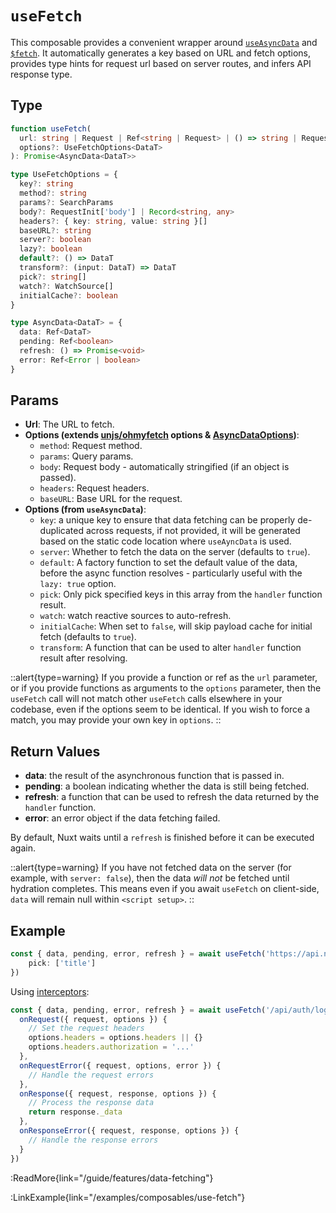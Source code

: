 # `useFetch`

This composable provides a convenient wrapper around [`useAsyncData`](/api/composables/use-async-data) and [`$fetch`](/api/utils/$fetch). It automatically generates a key based on URL and fetch options, provides type hints for request url based on server routes, and infers API response type.

## Type

```ts [Signature]
function useFetch(
  url: string | Request | Ref<string | Request> | () => string | Request,
  options?: UseFetchOptions<DataT>
): Promise<AsyncData<DataT>>

type UseFetchOptions = {
  key?: string
  method?: string
  params?: SearchParams
  body?: RequestInit['body'] | Record<string, any>
  headers?: { key: string, value: string }[]
  baseURL?: string
  server?: boolean
  lazy?: boolean
  default?: () => DataT
  transform?: (input: DataT) => DataT
  pick?: string[]
  watch?: WatchSource[]
  initialCache?: boolean
}

type AsyncData<DataT> = {
  data: Ref<DataT>
  pending: Ref<boolean>
  refresh: () => Promise<void>
  error: Ref<Error | boolean>
}
```

## Params

* **Url**: The URL to fetch.
* **Options (extends [unjs/ohmyfetch](https://github.com/unjs/ohmyfetch) options & [AsyncDataOptions](/api/composables/use-async-data#params))**:
  * `method`: Request method.
  * `params`: Query params.
  * `body`: Request body - automatically stringified (if an object is passed).
  * `headers`: Request headers.
  * `baseURL`: Base URL for the request.
* **Options (from `useAsyncData`)**:
  * `key`: a unique key to ensure that data fetching can be properly de-duplicated across requests, if not provided, it will be generated based on the static code location where `useAyncData` is used.
  * `server`: Whether to fetch the data on the server (defaults to `true`).
  * `default`: A factory function to set the default value of the data, before the async function resolves - particularly useful with the `lazy: true` option.
  * `pick`: Only pick specified keys in this array from the `handler` function result.
  * `watch`: watch reactive sources to auto-refresh.
  * `initialCache`: When set to `false`, will skip payload cache for initial fetch (defaults to `true`).
  * `transform`: A function that can be used to alter `handler` function result after resolving.

::alert{type=warning}
If you provide a function or ref as the `url` parameter, or if you provide functions as arguments to the `options` parameter, then the `useFetch` call will not match other `useFetch` calls elsewhere in your codebase, even if the options seem to be identical. If you wish to force a match, you may provide your own key in `options`.
::

## Return Values

* **data**: the result of the asynchronous function that is passed in.
* **pending**: a boolean indicating whether the data is still being fetched.
* **refresh**: a function that can be used to refresh the data returned by the `handler` function.
* **error**: an error object if the data fetching failed.

By default, Nuxt waits until a `refresh` is finished before it can be executed again.

::alert{type=warning}
If you have not fetched data on the server (for example, with `server: false`), then the data _will not_ be fetched until hydration completes. This means even if you await `useFetch` on client-side, `data` will remain null within `<script setup>`.
::

## Example

```ts
const { data, pending, error, refresh } = await useFetch('https://api.nuxtjs.dev/mountains',{
    pick: ['title']
})
```

Using [interceptors](https://github.com/unjs/ohmyfetch#%EF%B8%8F-interceptors):

```ts
const { data, pending, error, refresh } = await useFetch('/api/auth/login', {
  onRequest({ request, options }) {
    // Set the request headers
    options.headers = options.headers || {}
    options.headers.authorization = '...'
  },
  onRequestError({ request, options, error }) {
    // Handle the request errors
  },
  onResponse({ request, response, options }) {
    // Process the response data
    return response._data
  },
  onResponseError({ request, response, options }) {
    // Handle the response errors
  }
})
```

:ReadMore{link="/guide/features/data-fetching"}

:LinkExample{link="/examples/composables/use-fetch"}
